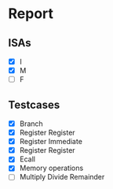 # Report

## ISAs

- [x] I
- [x] M
- [ ] F

## Testcases

- [x] Branch
- [x] Register Register
- [x] Register Immediate
- [x] Register Register
- [x] Ecall
- [x] Memory operations
- [ ] Multiply Divide Remainder
